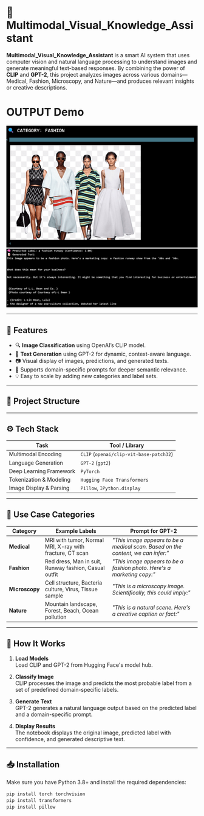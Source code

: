 # 🧠 Multimodal_Visual_Knowledge_Assistant

**Multimodal_Visual_Knowledge_Assistant** is a smart AI system that uses computer vision and natural language processing to understand images and generate meaningful text-based responses. By combining the power of **CLIP** and **GPT-2**, this project analyzes images across various domains—Medical, Fashion, Microscopy, and Nature—and produces relevant insights or creative descriptions.

# OUTPUT Demo 

![Multimodal_Visual_Knowledge_Assistant Screenshot](Output-1.png)
![Multimodal_Visual_Knowledge_Assistant Screenshot](Output-2.png)

---

## 🚀 Features

- 🔍 **Image Classification** using OpenAI’s CLIP model.
- 🧠 **Text Generation** using GPT-2 for dynamic, context-aware language.
- 📷 Visual display of images, predictions, and generated texts.
- 🔄 Supports domain-specific prompts for deeper semantic relevance.
- 💡 Easy to scale by adding new categories and label sets.

---

## 📁 Project Structure

---

## ⚙️ Tech Stack

| Task                   | Tool / Library                      |
|------------------------|------------------------------------|
| Multimodal Encoding    | `CLIP` (`openai/clip-vit-base-patch32`) |
| Language Generation    | `GPT-2` (`gpt2`)                   |
| Deep Learning Framework| `PyTorch`                          |
| Tokenization & Modeling| `Hugging Face Transformers`        |
| Image Display & Parsing| `Pillow`, `IPython.display`        |

---

## 🧩 Use Case Categories

| Category    | Example Labels                                                             | Prompt for GPT-2                                               |
|-------------|----------------------------------------------------------------------------|-----------------------------------------------------------------|
| **Medical** | MRI with tumor, Normal MRI, X-ray with fracture, CT scan                  | *"This image appears to be a medical scan. Based on the content, we can infer:"* |
| **Fashion** | Red dress, Man in suit, Runway fashion, Casual outfit                     | *"This image appears to be a fashion photo. Here's a marketing copy:"* |
| **Microscopy** | Cell structure, Bacteria culture, Virus, Tissue sample               | *"This is a microscopy image. Scientifically, this could imply:"* |
| **Nature**  | Mountain landscape, Forest, Beach, Ocean pollution                         | *"This is a natural scene. Here's a creative caption or fact:"* |

---

## 🧪 How It Works

1. **Load Models**  
   Load CLIP and GPT-2 from Hugging Face's model hub.

2. **Classify Image**  
   CLIP processes the image and predicts the most probable label from a set of predefined domain-specific labels.

3. **Generate Text**  
   GPT-2 generates a natural language output based on the predicted label and a domain-specific prompt.

4. **Display Results**  
   The notebook displays the original image, predicted label with confidence, and generated descriptive text.

---

## 📥 Installation

Make sure you have Python 3.8+ and install the required dependencies:

```bash
pip install torch torchvision
pip install transformers
pip install pillow
